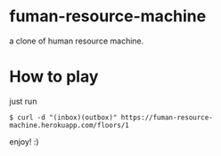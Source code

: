 # fuman-resource-machine

a clone of human resource machine.

# How to play

just run

    $ curl -d "(inbox)(outbox)" https://fuman-resource-machine.herokuapp.com/floors/1

enjoy! :)
